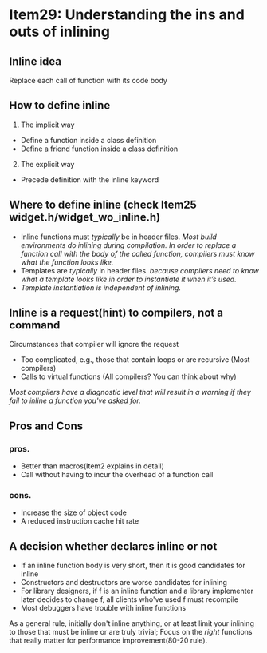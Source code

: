 # Item29: Understanding the ins and outs of inlining

## Inline idea
Replace each call of function with its code body

## How to define inline
1. The implicit way
* Define a function inside a class definition
* Define a friend function inside a class definition

2. The explicit way
* Precede definition with the inline keyword 

## Where to define inline (check Item25 widget.h/widget_wo_inline.h)
* Inline functions must _typically_ be in header files.
_Most build environments do inlining during compilation. In order to replace a function call with the body of the called function, compilers must know what the function looks like._
* Templates are _typically_ in header files.
_because compilers need to know what a template looks like in order to instantiate it when it’s used._
* _Template instantiation is independent of inlining._

## Inline is a request(hint) to compilers, not a command
Circumstances that compiler will ignore the request
* Too complicated, e.g., those that contain loops or are recursive (Most compilers)
* Calls to virtual functions (All compilers? You can think about why)

_Most compilers have a diagnostic level that will result in a warning if they fail to inline a function you've asked for._

## Pros and Cons
### pros.
* Better than macros(Item2 explains in detail)
* Call without having to incur the overhead of a function call

### cons.
* Increase the size of object code
* A reduced instruction cache hit rate

## A decision whether declares inline or not 
* If an inline function body is very short, then it is good candidates for inline
* Constructors and destructors are worse candidates for inlining
* For library designers, if f is an inline function and a library implementer later decides to change f, all clients who've used f must recompile
* Most debuggers have trouble with inline functions

As a general rule, initially don't inline anything, or at least limit your inlining to those that must be inline or are truly trivial;
Focus on the _right_ functions that really matter for performance improvement(80-20 rule).  